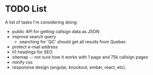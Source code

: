 # TODO List

A list of tasks I'm considering doing:

* public API for getting callsign data as JSON
* improve search query
  * searching for 'QC' should get all results from Quebec
* protect e-mail address
* h1 headings for SEO
* sitemap -- not sure how it works with 1 page and 75k callsign pages
* minify css
* responsive design (angular, knockout, ember, react, etc).
